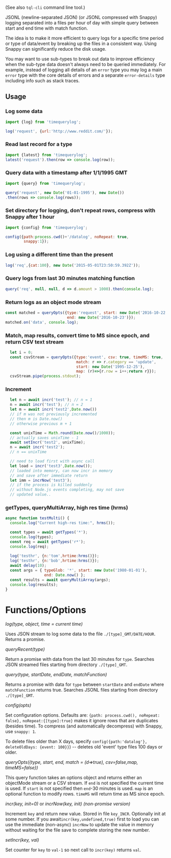(See also `tql-cli` command line tool.)

JSONL (newline-separated JSON) (or JSONL compressed with Snappy) logging separated into a files per hour of day with simple query 
between start and end time with match function.

The idea is to make it more efficient to query logs for a specific time period 
or type of data/event by breaking up the files in a consistent way.
Using Snappy can significantly reduce the disk usage.

You may want to use sub-types to break out data to improve efficiency when the 
sub-type data doesn't always need to be queried immediately.
For example, instead of logging all details of an `error` type you may log 
a main `error` type with the core details of errors and a separate `error-details` 
type including info such as stack traces.

## Usage

### Log some data
```javascript
import {log} from 'timequerylog';

log('request', {url:'http://www.reddit.com/'});
```

### Read last record for a type

```javascript
import {latest} from 'timequerylog';
latest('request').then(row => console.log(row));
```

### Query data with a timestamp after 1/1/1995 GMT
```javascript
import {query} from 'timequerylog';

query('request', new Date('01-01-1995'), new Date())
.then(rows => console.log(rows));
```

### Set directory for logging, don't repeat rows, compress with Snappy after 1 hour
```javascript
import {config} from 'timequerylog';

config({path:process.cwd()+'/datalog', noRepeat: true,
        snappy:1});
```

### Log using a different time than the present
```javascript
log('req',{cat:100}, new Date('2015-05-01T23:50:59.392Z'));
```

### Query logs from last 30 minutes matching function
```javascript
query('req', null, null, d => d.amount > 1000).then(console.log);
```

### Return logs as an object mode stream
```javascript
const matched = queryOpts({type:'request', start: new Date('2016-10-22 10:00 AM'),
                           end: new Date('2016-10-23')});
matched.on('data', console.log);
```

### Match, map results, convert time to MS since epoch, and return CSV text stream
```javascript
  let i = 0;
  const csvStream = queryOpts({type:'event', csv: true, timeMS: true,
                               match: r => r.category == 'update',
                               start: new Date('1995-12-25'),
                               map: (r)=>{r.row = i++;return r}});
  csvStream.pipe(process.stdout);
```

### Increment
```javascript
  let n = await incr('test'); // n = 1
  n = await incr('test'); // n = 2
  let m = await incr('test2',Date.now()) 
  // if m was not previously incremented
  // then m is Date.now()
  // otherwise previous m + 1

  const unixTime = Math.round(Date.now()/1000));
  // actually saves unixTime - 1
  await setIncr('test2', unixTime);
  n = await incr('test2');
  // n == unixTime

  // need to load first with async call
  let load = incr('test3',Date.now());
  // loaded into memory, can now incr in memory
  // and save after immediate return
  let imm = incrNow('test3');
  // if the process is killed suddenly
  // without Node.js events completing, may not save
  // updated value..

```

### getTypes, queryMultiArray, high res time (hrms)
```javascript
async function testMulti() {
  console.log("Current high-res time:", hrms());

  const types = await getTypes('*');
  console.log(types);
  const req = await getTypes('r*');
  console.log(req);
 
  log('testhr', {n:'tom',hrtime:hrms()});
  log('testhr', {n:'bob',hrtime:hrms()});
  await delay(10);
  const args = { typeGlob: '*', start: new Date('1980-01-01'),
                 end: Date.now() };
  const results = await queryMultiArray(args);
  console.log(results);
}
```



# Functions/Options

*log(type, object, time = current time)*

Uses JSON stream to log some data to the file `./[type]_GMT/DATE/HOUR`.
Returns a promise.

*queryRecent(type)*

Return a promise with data from the last 30 minutes for `type`.  Searches JSON streamed files starting 
from directory `./[type]_GMT`.

*query(type, startDate, endDate, matchFunction)*

Returns a promise with data for `type` between `startDate` and `endDate` where `matchFunction`
returns true. Searches JSONL files starting from directory `./[type]_GMT`.

*config(opts)*

Set configuration options.  Defaults are: `{path: process.cwd(), noRepeat: false},`
`noRepeat:{[type]:true}` makes it ignore rows that are duplicates (besides time).
To compress (and automatically decompress)
with Snappy, use `snappy: 1`.

To delete files older than X days, specify 
`config({path:'datalog'}, deleteOldDays: {event: 100}}`) -- 
deletes old 'event' type files 100 days or older.

*queryOpts({type, start, end, match = (d=>true), csv=false,map, timeMS=false})*

This query function takes an options object and returns either an objectMode stream or a CSV stream.
If `end` is not specified the current time is used.  If `start` is not specified then `end`-30 minutes is
used. `map` is an optional function to modify rows. `timeMS` will return time as MS since epoch.

*incr(key, init=0)* or *incrNow(key, init) (non-promise version)*

Increment `key` and return new value. Stored in file `key_INCR`. Optionally init at some number.
If you await`incr(key,undefined,true)` first to load you can use the immediate (non-async) `incrNow` to update the value in memory without waiting for the file save to complete storing the new number.

*setIncr(key, val)*

Set counter for `key` to `val-1` so next call to `incr(key)` returns `val`.

